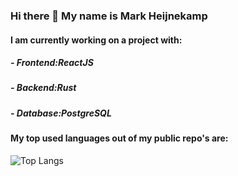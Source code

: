 ### Hi there 👋 My name is Mark Heijnekamp

#### I am currently working on a project with: 
##### - Frontend:ReactJS 
##### - Backend:Rust 
##### - Database:PostgreSQL

#### My top used languages out of my public repo's are:
![Top Langs](https://github-readme-stats.vercel.app/api/top-langs/?username=TheHunterDog&theme=onedark)

<!--
**TheHunterDog/TheHunterDog** is a ✨ _special_ ✨ repository because its `README.md` (this file) appears on your GitHub profile.

Here are some ideas to get you started:

- 🔭 I’m currently working on ...
- 🌱 I’m currently learning ...
- 👯 I’m looking to collaborate on ...
- 🤔 I’m looking for help with ...
- 💬 Ask me about ...
- 📫 How to reach me: ...
- 😄 Pronouns: ...
- ⚡ Fun fact: ...
-->
